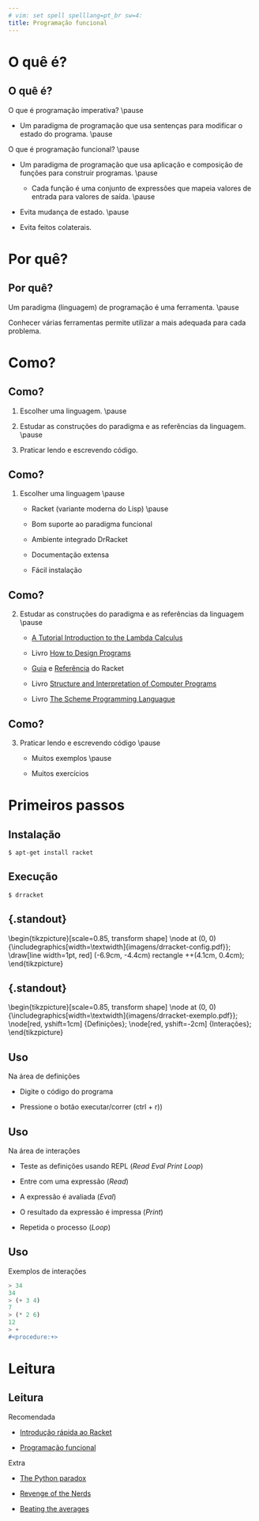 ```yaml
---
# vim: set spell spelllang=pt_br sw=4:
title: Programação funcional
---
```


O quê é?
========

## O quê é?

O que é programação imperativa? \pause

- Um paradigma de programação que usa sentenças para modificar o estado do programa. \pause

O que é programação funcional? \pause

- Um paradigma de programação que usa aplicação e composição de funções para construir programas. \pause

    - Cada função é uma conjunto de expressões que mapeia valores de entrada para valores de saída. \pause

- Evita mudança de estado. \pause

- Evita feitos colaterais.



Por quê?
========

## Por quê?

Um paradigma (linguagem) de programação é uma ferramenta. \pause

Conhecer várias ferramentas permite utilizar a mais adequada para cada problema.


Como?
=====

## Como?

1) Escolher uma linguagem. \pause

2) Estudar as construções do paradigma e as referências da linguagem. \pause

3) Praticar lendo e escrevendo código.


## Como?

1) Escolher uma linguagem \pause

   - Racket (variante moderna do Lisp) \pause

   - Bom suporte ao paradigma funcional

   - Ambiente integrado DrRacket

   - Documentação extensa

   - Fácil instalação


## Como?

2) Estudar as construções do paradigma e as referências da linguagem \pause

   - [A Tutorial Introduction to the Lambda Calculus](http://www.inf.fu-berlin.de/lehre/WS03/alpi/lambda.pdf)

   - Livro [How to Design Programs](http://htdp.org/)

   - [Guia](http://docs.racket-lang.org/guide/index.html)
  e [Referência](http://docs.racket-lang.org/reference/) do Racket

   - Livro [Structure and Interpretation of Computer Programs](https://web.mit.edu/6.001/6.037/sicp.pdf)

   - Livro [The Scheme Programming Languague](http://www.scheme.com/tspl4/ )


## Como?

3) Praticar lendo e escrevendo código \pause

   - Muitos exemplos \pause

   - Muitos exercícios



Primeiros passos
================

## Instalação

```console
$ apt-get install racket
```


## Execução

```console
$ drracket
```


## {.standout}

\begin{tikzpicture}[scale=0.85, transform shape]
    \node at (0, 0) {\includegraphics[width=\textwidth]{imagens/drracket-config.pdf}};
    \draw[line width=1pt, red] (-6.9cm, -4.4cm) rectangle ++(4.1cm, 0.4cm);
\end{tikzpicture}


## {.standout}

\begin{tikzpicture}[scale=0.85, transform shape]
    \node at (0, 0) {\includegraphics[width=\textwidth]{imagens/drracket-exemplo.pdf}};
    \node[red, yshift=1cm] {Definições};
    \node[red, yshift=-2cm] {Interações};
\end{tikzpicture}


## Uso

Na área de definições

- Digite o código do programa

- Pressione o botão executar/correr (ctrl + r))


## Uso

Na área de interações

- Teste as definições usando REPL (_Read Eval Print Loop_)

- Entre com uma expressão (_Read_)

- A expressão é avaliada (_Eval_)

- O resultado da expressão é impressa (_Print_)

- Repetida o processo (_Loop_)


## Uso

Exemplos de interações

```scheme
> 34
34
> (+ 3 4)
7
> (* 2 6)
12
> +
#<procedure:+>
```



Leitura
=======

## Leitura

Recomendada

- [Introdução rápida ao Racket](http://docs.racket-lang.org/quick/)

- [Programação funcional](https://en.wikipedia.org/wiki/Functional_programming)


Extra

- [The Python paradox](http://www.paulgraham.com/pypar.html)

- [Revenge of the Nerds](http://www.paulgraham.com/icad.html)

- [Beating the averages](http://www.paulgraham.com/avg.html)
